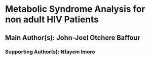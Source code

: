 # Metabolic Syndrome Analysis for non adult HIV Patients
## Main Author(s): John-Joel Otchere Baffour
### Supporting Author(s): Nfayem Imoro
